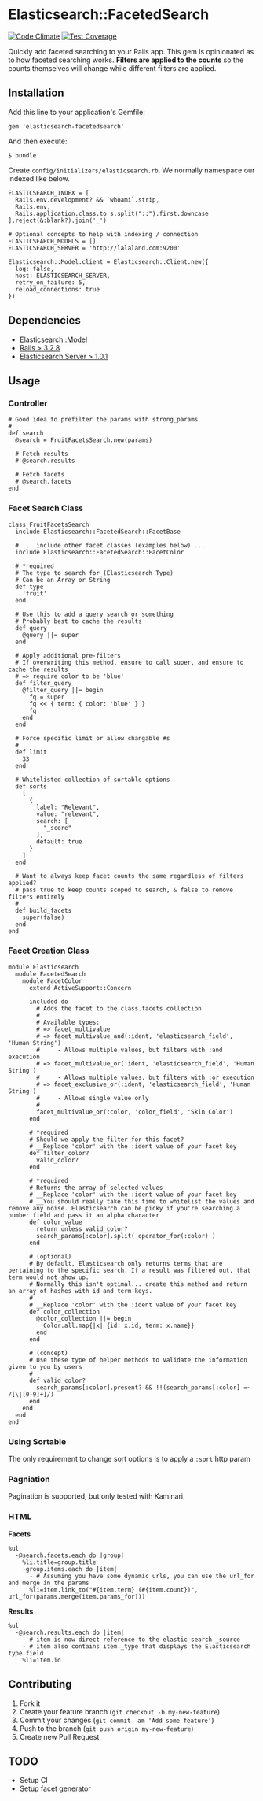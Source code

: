 # Elasticsearch::FacetedSearch

[![Code Climate](https://codeclimate.com/github/spodlecki/elasticsearch-facetedsearch/badges/gpa.svg)](https://codeclimate.com/github/spodlecki/elasticsearch-facetedsearch)
[![Test Coverage](https://codeclimate.com/github/spodlecki/elasticsearch-facetedsearch/badges/coverage.svg)](https://codeclimate.com/github/spodlecki/elasticsearch-facetedsearch/coverage)

Quickly add faceted searching to your Rails app. This gem is opinionated as to how faceted searching works. **Filters are applied to the counts** so the counts themselves will change while different filters are applied.

## Installation

Add this line to your application's Gemfile:

    gem 'elasticsearch-facetedsearch'

And then execute:

    $ bundle

Create `config/initializers/elasticsearch.rb`. We normally namespace our indexed like below.

    ELASTICSEARCH_INDEX = [
      Rails.env.development? && `whoami`.strip,
      Rails.env,
      Rails.application.class.to_s.split("::").first.downcase
    ].reject(&:blank?).join('_')

    # Optional concepts to help with indexing / connection
    ELASTICSEARCH_MODELS = []
    ELASTICSEARCH_SERVER = 'http://lalaland.com:9200'

    Elasticsearch::Model.client = Elasticsearch::Client.new({
      log: false,
      host: ELASTICSEARCH_SERVER,
      retry_on_failure: 5,
      reload_connections: true
    })

## Dependencies

- [Elasticsearch::Model](https://github.com/elastic/elasticsearch-rails/tree/master/elasticsearch-model)
- [Rails > 3.2.8](http://rubyonrails.org/)
- [Elasticsearch Server > 1.0.1](http://www.elastic.co)

## Usage

### Controller

    # Good idea to prefilter the params with strong_params
    #
    def search
      @search = FruitFacetsSearch.new(params)

      # Fetch results
      # @search.results

      # Fetch facets
      # @search.facets
    end

### Facet Search Class

    class FruitFacetsSearch
      include Elasticsearch::FacetedSearch::FacetBase

      # ... include other facet classes (examples below) ...
      include Elasticsearch::FacetedSearch::FacetColor

      # *required
      # The type to search for (Elasticsearch Type)
      # Can be an Array or String
      def type
        'fruit'
      end

      # Use this to add a query search or something
      # Probably best to cache the results
      def query
        @query ||= super
      end

      # Apply additional pre-filters
      # If overwriting this method, ensure to call super, and ensure to cache the results
      # => require color to be 'blue'
      def filter_query
        @filter_query ||= begin
          fq = super
          fq << { term: { color: 'blue' } }
          fq
        end
      end

      # Force specific limit or allow changable #s
      #
      def limit
        33
      end

      # Whitelisted collection of sortable options
      def sorts
        [
          {
            label: "Relevant",
            value: "relevant",
            search: [
              "_score"
            ],
            default: true
          }
        ]
      end

      # Want to always keep facet counts the same regardless of filters applied?
      # pass true to keep counts scoped to search, & false to remove filters entirely
      #
      def build_facets
        super(false)
      end
    end

### Facet Creation Class

    module Elasticsearch
      module FacetedSearch
        module FacetColor
          extend ActiveSupport::Concern

          included do
            # Adds the facet to the class.facets collection
            #
            # Available types:
            # => facet_multivalue
            # => facet_multivalue_and(:ident, 'elasticsearch_field', 'Human String')
            #     - Allows multiple values, but filters with :and execution
            # => facet_multivalue_or(:ident, 'elasticsearch_field', 'Human String')
            #     - Allows multiple values, but filters with :or execution
            # => facet_exclusive_or(:ident, 'elasticsearch_field', 'Human String')
            #     - Allows single value only
            #
            facet_multivalue_or(:color, 'color_field', 'Skin Color')
          end

          # *required
          # Should we apply the filter for this facet?
          # __Replace 'color' with the :ident value of your facet key
          def filter_color?
            valid_color?
          end

          # *required
          # Returns the array of selected values
          # __Replace 'color' with the :ident value of your facet key
          # __You should really take this time to whitelist the values and remove any noise. Elasticsearch can be picky if you're searching a number field and pass it an alpha character
          def color_value
            return unless valid_color?
            search_params[:color].split( operator_for(:color) )
          end

          # (optional)
          # By default, Elasticsearch only returns terms that are pertaining to the specific search. If a result was filtered out, that term would not show up.
          # Normally this isn't optimal... create this method and return an array of hashes with id and term keys.
          #
          # __Replace 'color' with the :ident value of your facet key
          def color_collection
            @color_collection ||= begin
              Color.all.map{|x| {id: x.id, term: x.name}}
            end
          end

          # (concept)
          # Use these type of helper methods to validate the information given to you by users
          #
          def valid_color?
            search_params[:color].present? && !!(search_params[:color] =~ /[\|[0-9]+]/)
          end
        end
      end
    end

### Using Sortable

The only requirement to change sort options is to apply a `:sort` http param

### Pagniation

Pagination is supported, but only tested with Kaminari.

### HTML

**Facets**

    %ul
      -@search.facets.each do |group|
        %li.title=group.title
        -group.items.each do |item|
          - # Assuming you have some dynamic urls, you can use the url_for and merge in the params
          %li=item.link_to("#{item.term} (#{item.count})", url_for(params.merge(item.params_for)))

**Results**

    %ul
      -@search.results.each do |item|
        - # item is now direct reference to the elastic search _source
        - # item also contains item._type that displays the Elasticsearch type field
        %li=item.id

## Contributing

1. Fork it
2. Create your feature branch (`git checkout -b my-new-feature`)
3. Commit your changes (`git commit -am 'Add some feature'`)
4. Push to the branch (`git push origin my-new-feature`)
5. Create new Pull Request

## TODO

- Setup CI
- Setup facet generator